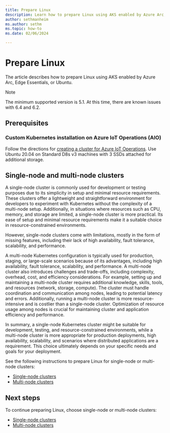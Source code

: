 ```yaml
---
title: Prepare Linux
description: Learn how to prepare Linux using AKS enabled by Azure Arc, Edge Essentials, or Ubuntu.
author: sethmanheim
ms.author: sethm
ms.topic: how-to
ms.date: 02/06/2024

---
```


# Prepare Linux

The article describes how to prepare Linux using AKS enabled by Azure Arc, Edge Essentials, or Ubuntu.

> [!NOTE]
> The minimum supported version is 5.1. At this time, there are known issues with 6.4 and 6.2.

## Prerequisites

### Custom Kubernetes installation on Azure IoT Operations (AIO)

Follow the directions for [creating a cluster for Azure IoT Operations](/azure/iot-operations/get-started/quickstart-deploy?tabs=linux). Use Ubuntu 20.04 on Standard D8s v3 machines with 3 SSDs attached for additional storage.

## Single-node and multi-node clusters

A single-node cluster is commonly used for development or testing purposes due to its simplicity in setup and minimal resource requirements. These clusters offer a lightweight and straightforward environment for developers to experiment with Kubernetes without the complexity of a multi-node setup. Additionally, in situations where resources such as CPU, memory, and storage are limited, a single-node cluster is more practical. Its ease of setup and minimal resource requirements make it a suitable choice in resource-constrained environments.

However, single-node clusters come with limitations, mostly in the form of missing features, including their lack of high availability, fault tolerance, scalability, and performance.

A multi-node Kubernetes configuration is typically used for production, staging, or large-scale scenarios because of its advantages, including high availability, fault tolerance, scalability, and performance. A multi-node cluster also introduces challenges and trade-offs, including complexity, overhead, cost, and efficiency considerations. For example, setting up and maintaining a multi-node cluster requires additional knowledge, skills, tools, and resources (network, storage, compute). The cluster must handle coordination and communication among nodes, leading to potential latency and errors. Additionally, running a multi-node cluster is more resource-intensive and is costlier than a single-node cluster. Optimization of resource usage among nodes is crucial for maintaining cluster and application efficiency and performance.

In summary, a single-node Kubernetes cluster might be suitable for development, testing, and resource-constrained environments, while a multi-node cluster is more appropriate for production deployments, high availability, scalability, and scenarios where distributed applications are a requirement. This choice ultimately depends on your specific needs and goals for your deployment.

See the following instructions to prepare Linux for single-node or multi-node clusters:

- [Single-node clusters](single-node-cluster.md)
- [Multi-node clusters](multi-node-cluster.md)

## Next steps

To continue preparing Linux, choose single-node or multi-node clusters:

- [Single-node clusters](single-node-cluster.md)
- [Multi-node clusters](multi-node-cluster.md)
